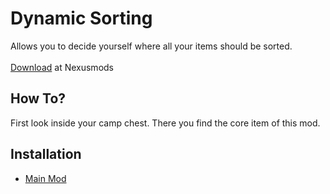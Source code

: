 # Dynamic Sorting
Allows you to decide yourself where all your items should be sorted.
<br><br>[Download]() at Nexusmods

## How To?
First look inside your camp chest. There you find the core item of this mod.

## Installation
* [Main Mod](/installation/main.md)